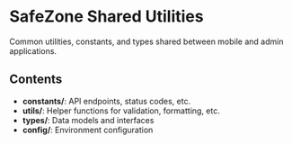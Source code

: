 # SafeZone Shared Utilities

Common utilities, constants, and types shared between mobile and admin applications.

## Contents

- **constants/**: API endpoints, status codes, etc.
- **utils/**: Helper functions for validation, formatting, etc.
- **types/**: Data models and interfaces
- **config/**: Environment configuration